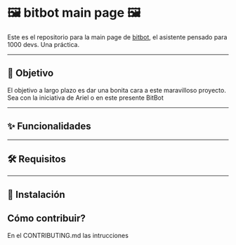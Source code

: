 # 🖼️ bitbot main page 🖼️

Este es el repositorio para la main page de <a rel="noreferrer" target="_blank" href="https://github.com/TeewsPepper/bitbot">bitbot</a>, el asistente pensado para 1000 devs. Una práctica.

---

## 🎯 Objetivo

El objetivo a largo plazo es dar una bonita cara a este maravilloso proyecto. Sea con la iniciativa de Ariel o en este presente BitBot

---

## ✨ Funcionalidades

---

## 🛠 Requisitos

---

## 🚀 Instalación

## Cómo contribuir?
En el CONTRIBUTING.md las intrucciones



